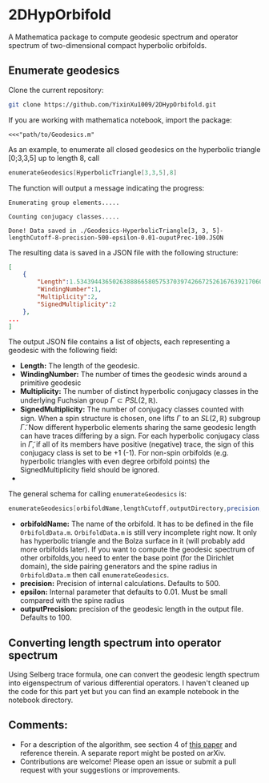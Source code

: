 # 2DHypOrbifold
A Mathematica package to compute geodesic spectrum and operator spectrum of two-dimensional compact hyperbolic orbifolds.
## Enumerate geodesics
Clone the current repository:
```bash
git clone https://github.com/YixinXu1009/2DHypOrbifold.git
```
If you are working with mathematica notebook, import the package:
```
<<<"path/to/Geodesics.m"
```
As an example, to enumerate all closed geodesics on the hyperbolic triangle [0;3,3,5] up to length 8, call
```Mathematica
enumerateGeodesics[HyperbolicTriangle[3,3,5],8]
```
The function will output a message indicating the progress:
```
Enumerating group elements.....

Counting conjugacy classes.....

Done! Data saved in ./Geodesics-HyperbolicTriangle[3, 3, 5]-lengthCutoff-8-precision-500-epsilon-0.01-ouputPrec-100.JSON
```
The resulting data is saved in a JSON file with the following structure:
```json
[
	{
		"Length":1.534394436502638886658057537039742667252616763921706000181361044363384253607619919677938651299932035,
		"WindingNumber":1,
		"Multiplicity":2,
		"SignedMultiplicity":2
	},
...
]
```
The output JSON file contains a list of objects, each representing a geodesic with the following field:
- **Length:** The length of the geodesic.
- **WindingNumber:** The number of times the geodesic winds around a primitive geodesic
- **Multiplicity:** The number of distinct hyperbolic conjugacy classes in the underlying Fuchsian group $\Gamma \subset PSL(2,\mathbb{R})$.
- **SignedMultiplicity:** The number of conjugacy classes counted with sign. When a spin structure is chosen, one lifts $\Gamma$ to an $SL(2,\mathbb{R})$ subgroup $\tilde{\Gamma}$. Now different hyperbolic elements sharing the same geodesic length can have traces differing by a sign. For each hyperbolic conjugacy class in $\tilde{\Gamma}$, if all of its members have positive (negative) trace, the sign of this conjugacy class is set to be +1 (-1). For non-spin orbifolds (e.g. hyperbolic triangles with even degree orbifold points) the SignedMultiplicity field should be ignored.
- 
The general schema for calling `enumerateGeodesics` is:
```mathematica
enumerateGeodesics[orbifoldName,lengthCutoff,outputDirectory,precision,epsilon,outputPrecision]
```
- **orbifoldName:** The name of the orbifold. It has to be defined in the file `OrbifoldData.m`.  `OrbifoldData.m` is still very incomplete right now. It only has hyperbolic triangle and the Bolza surface in it (will probably add more orbifolds later). If you want to compute the geodesic spectrum of other orbifolds,you need to enter the base point (for the Dirichlet domain), the side pairing generators and the spine radius in `OrbifoldData.m` then call `enumerateGeodesics`.
- **precision:** Precision of internal calculations. Defaults to 500.
- **epsilon:** Internal parameter that defaults to 0.01. Must be small compared with the spine radius
- **outputPrecision:** precision of the geodesic length in the output file. Defaults to 100.
  
## Converting length spectrum into operator spectrum 
Using Selberg trace formula, one can convert the geodesic length spectrum into eigenspectrum of various differential operators. I haven't cleaned up the code for this part yet but you can find an example notebook in the notebook directory.

## Comments:
* For a description of the algorithm, see section 4 of [this paper](https://jamathr.org/index.php/jamr/article/view/Vol-3Issue-1Paper-3) and reference therein. A separate report might be posted on arXiv.
* Contributions are welcome! Please open an issue or submit a pull request with your suggestions or improvements.

